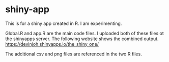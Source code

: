 # shiny-app
This is for a shiny app created in R.  I am experimenting.

Global.R and app.R are the main code files.  I uploaded both of these files ot the shinyapps server.  The following website shows the combined output.  https://devinjoh.shinyapps.io/the_shiny_one/ 

The additional csv and png files are referenced in the two R files.
